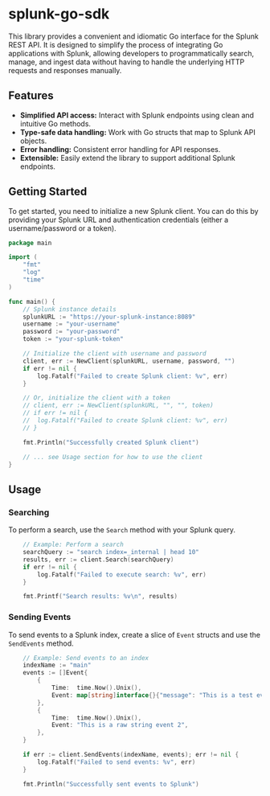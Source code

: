 # splunk-go-sdk

This library provides a convenient and idiomatic Go interface for the Splunk REST API. It is designed to simplify the process of integrating Go applications with Splunk, allowing developers to programmatically search, manage, and ingest data without having to handle the underlying HTTP requests and responses manually.

## Features

*   **Simplified API access:** Interact with Splunk endpoints using clean and intuitive Go methods.
*   **Type-safe data handling:** Work with Go structs that map to Splunk API objects.
*   **Error handling:** Consistent error handling for API responses.
*   **Extensible:** Easily extend the library to support additional Splunk endpoints.

## Getting Started

To get started, you need to initialize a new Splunk client. You can do this by providing your Splunk URL and authentication credentials (either a username/password or a token).

```go
package main

import (
	"fmt"
	"log"
	"time"
)

func main() {
	// Splunk instance details
	splunkURL := "https://your-splunk-instance:8089"
	username := "your-username"
	password := "your-password"
	token := "your-splunk-token"

	// Initialize the client with username and password
	client, err := NewClient(splunkURL, username, password, "")
	if err != nil {
		log.Fatalf("Failed to create Splunk client: %v", err)
	}

	// Or, initialize the client with a token
	// client, err := NewClient(splunkURL, "", "", token)
	// if err != nil {
	// 	log.Fatalf("Failed to create Splunk client: %v", err)
	// }

	fmt.Println("Successfully created Splunk client")

    // ... see Usage section for how to use the client
}
```

## Usage

### Searching

To perform a search, use the `Search` method with your Splunk query.

```go
	// Example: Perform a search
	searchQuery := "search index=_internal | head 10"
	results, err := client.Search(searchQuery)
	if err != nil {
		log.Fatalf("Failed to execute search: %v", err)
	}

	fmt.Printf("Search results: %v\n", results)
```

### Sending Events

To send events to a Splunk index, create a slice of `Event` structs and use the `SendEvents` method.

```go
	// Example: Send events to an index
	indexName := "main"
	events := []Event{
		{
			Time:  time.Now().Unix(),
			Event: map[string]interface{}{"message": "This is a test event 1"},
		},
		{
			Time:  time.Now().Unix(),
			Event: "This is a raw string event 2",
		},
	}

	if err := client.SendEvents(indexName, events); err != nil {
		log.Fatalf("Failed to send events: %v", err)
	}

	fmt.Println("Successfully sent events to Splunk")
```